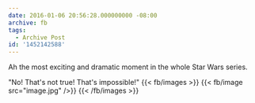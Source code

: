 ```yaml
---
date: 2016-01-06 20:56:28.000000000 -08:00
archive: fb
tags: 
  - Archive Post
id: '1452142588'
---
```


Ah the most exciting and dramatic moment in the whole Star Wars series.

"No! That's not true! That's impossible!"
{{< fb/images >}}
{{< fb/image src="image.jpg" />}}
{{< /fb/images >}}
